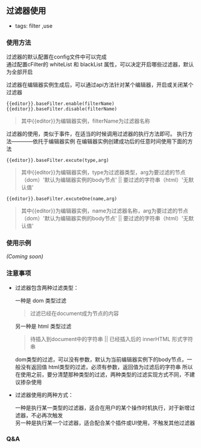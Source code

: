 ## 过滤器使用- tags: filter ,use### 使用方法过滤器的默认配置在config文件中可以完成  通过配置cFilter的 whiteList 和 blackList 属性，可以决定开启哪些过滤器，默认为全部开启过滤器在编辑器实例生成后，可以通过api方法针对某个编辑器，开启或关闭某个过滤器 	{{editor}}.baseFilter.enable(filterName)	{{editor}}.baseFilter.disable(filterName)>其中{{editor}}为编辑器实例，filterName为过滤器名称过滤器的使用，类似于事件，在适当的时候调用过滤器的执行方法即可。执行方法————依托于编辑器实例在编辑器实例创建成功后的任意时间使用下面的方法	{{editor}}.baseFilter.excute(type,arg)>其中{{editor}}为编辑器实例，type为过滤器类型，arg为要过滤的节点（dom）'默认为编辑器实例的body节点' || 要过滤的字符串（html）'无默认值'	{{editor}}.baseFilter.excuteOne(name,arg)>其中{{editor}}为编辑器实例，name为过滤器名称，arg为要过滤的节点（dom）'默认为编辑器实例的body节点' || 要过滤的字符串（html）'无默认值'### 使用示例_(Coming soon)_### 注意事项*	过滤器包含两种过滤类型：		一种是 dom 类型过滤	>过滤已经在document成为节点的内容  		另一种是 html 类型过滤	>待插入到document中的字符串 || 已经插入后的 innerHTML 形式字符串
		dom类型的过滤，可以没有参数，默认为当前编辑器实例下的body节点，一般没有返回值	html类型的过滤，必须有参数，返回值为过滤后的字符串	所以在使用之前，要分清楚那种类型的过滤，两种类型的过滤实现方式不同，不建议掺杂使用*	过滤器使用的两种方式：
	一种是执行某一类型的过滤器，适合在用户的某个操作时机执行，对于新增过滤器，不必再次触发  	另一种是执行某一个过滤器，适合配合某个插件或UI使用，不触发其他过滤器### Q&A